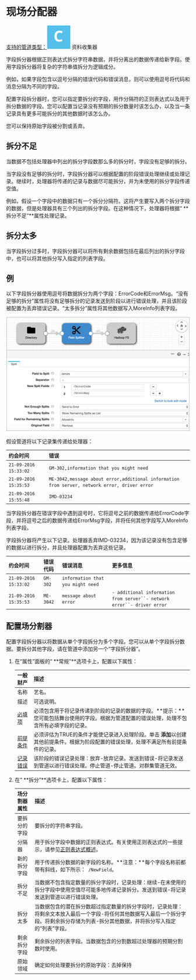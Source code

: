 # 现场分配器

[支持的管道类型：](https://streamsets.com/documentation/controlhub/latest/help/datacollector/UserGuide/Pipeline_Configuration/ProductIcons_Doc.html#concept_mjg_ly5_pgb)![img](imgs/icon-SDC-20200310180429579.png) 资料收集器

字段拆分器根据正则表达式拆分字符串数据，并将分离出的数据传递给新字段。使用字段拆分器将复杂的字符串值拆分为逻辑成分。

例如，如果字段包含以逗号分隔的错误代码和错误消息，则可以使用逗号将代码和消息分隔为不同的字段。

配置字段拆分器时，您可以指定要拆分的字段，用作分隔符的正则表达式以及用于拆分数据的字段。您可以配置当记录没有预期的拆分数量时该怎么办，以及当一条记录具有更多可能拆分的其他数据时该怎么办。

您可以保持原始字段被分割或丢弃。

## 拆分不足

当数据不包括处理器中列出的拆分字段数那么多的拆分时，字段没有足够的拆分。

当字段没有足够的拆分时，字段拆分器可以根据配置的阶段错误处理继续或处理记录。继续时，处理器将传递的记录与数据尽可能拆分，并为未使用的拆分字段传递空值。

例如，假设一个字段中的数据只有一个拆分分隔符。这将产生要写入两个拆分字段的数据，但是处理器具有三个列出的拆分字段。在这种情况下，处理器将根据“ **拆分不足”**属性处理记录。

## 拆分太多

当字段拆分过多时，字段拆分器可以将所有剩余数据包括在最后列出的拆分字段中，也可以将其他拆分写入指定的列表字段。

## 例

以下字段拆分器使用逗号将数据拆分为两个字段：ErrorCode和ErrorMsg。“没有足够的拆分”属性将没有足够拆分的记录发送到阶段以进行错误处理，并且该阶段被配置为丢弃错误记录。“太多拆分”属性将其他数据写入MoreInfo列表字段。

![img](imgs/FieldSplitter.png)

假设管道将以下记录集传递给处理器：

| **约会时间**          | **错误**                                                     |
| :-------------------- | :----------------------------------------------------------- |
| `21-09-2016 15:33:02` | `GM-302,information that you might need`                     |
| `21-09-2016 15:35:53` | `ME-3042,message about error,additional information from server, network error, driver error` |
| `21-09-2016 15:55:48` | `IMD-03234`                                                  |

当字段拆分器在错误字段中遇到逗号时，它将逗号之前的数据传递给ErrorCode字段，并将逗号之后的数据传递给ErrorMsg字段，并将任何其他字段写入MoreInfo列表字段。

字段拆分器将产生以下记录。处理器丢弃IMD-03234，因为该记录没有包含足够的数据以进行拆分，并且处理器配置为丢弃这些记录。

| **约会时间**          | **错误代码** | **错误消息**                      | **更多信息**                                                 |
| :-------------------- | :----------- | :-------------------------------- | :----------------------------------------------------------- |
| `21-09-2016 15:33:02` | `GM-302`     | `information that you might need` |                                                              |
| `21-09-2016 15:35:53` | `ME-3042`    | `message about error`             | `- additional information from server``- network error``- driver error` |

## 配置场分割器

配置字段拆分器以将数据从单个字段拆分为多个字段。您可以从单个字段拆分数据。要拆分其他字段，请在管道中添加另一个“字段拆分器”。

1. 在“属性”面板的“ **常规”**选项卡上，配置以下属性：

   | 一般财产                                                     | 描述                                                         |
   | :----------------------------------------------------------- | :----------------------------------------------------------- |
   | 名称                                                         | 艺名。                                                       |
   | 描述                                                         | 可选说明。                                                   |
   | [必填项](https://streamsets.com/documentation/controlhub/latest/help/datacollector/UserGuide/Pipeline_Design/DroppingUnwantedRecords.html#concept_dnj_bkm_vq) | 必须包含用于将记录传递到阶段的记录的数据的字段。**提示：**您可能包括舞台使用的字段。根据为管道配置的错误处理，处理不包含所有必填字段的记录。 |
   | [前提条件](https://streamsets.com/documentation/controlhub/latest/help/datacollector/UserGuide/Pipeline_Design/DroppingUnwantedRecords.html#concept_msl_yd4_fs) | 必须评估为TRUE的条件才能使记录进入处理阶段。单击 **添加**以创建其他前提条件。根据为阶段配置的错误处理，处理不满足所有前提条件的记录。 |
   | [记录错误](https://streamsets.com/documentation/controlhub/latest/help/datacollector/UserGuide/Pipeline_Design/ErrorHandling.html#concept_atr_j4y_5r) | 该阶段的错误记录处理：放弃-放弃记录。发送到错误-将记录发送到管道以进行错误处理。停止管道-停止管道。对群集管道无效。 |

2. 在“ **拆分”**选项卡上，配置以下属性：

   | 场分割器属性 | 描述                                                         |
   | :----------- | :----------------------------------------------------------- |
   | 要拆分的字段 | 要拆分的字符串字段。                                         |
   | 分隔器       | 用于拆分字段中数据的正则表达式。有关使用正则表达式的一些提示，请参见[正则表达式概述](https://streamsets.com/documentation/controlhub/latest/help/datacollector/UserGuide/Apx-RegEx/RegEx-Title.html#concept_vd4_nsc_gs)。 |
   | 新的拆分字段 | 用于传递拆分数据的新字段的名称。**注意：**每个字段名称前都带有斜线，如下所示：` /NewField`。 |
   | 拆分不足     | 当数据不包含指定数量的拆分字段时，记录处理：继续-在未使用的拆分字段中使用空值尽可能多地传递记录拆分。发送到错误-将记录发送到管道以进行错误处理。 |
   | 拆分太多     | 当数据包含的潜在拆分数超过指定数量的拆分字段时，记录处理：将剩余文本放入最后一个字段-将任何其他数据写入最后一个拆分字段。将剩余拆分存储为列表-拆分其他数据，并将拆分写入指定的“列表”字段。 |
   | 剩余拆分字段 | 剩余拆分的列表字段。当数据包含的分割数超过处理器的预期分割数时使用。 |
   | 原始领域     | 确定如何处理要拆分的原始字段：去掉保持                       |